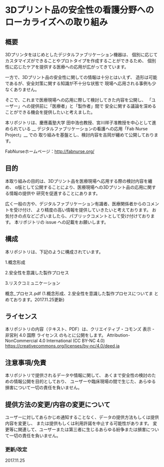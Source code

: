 # 3Dプリント品の安全性の看護分野へのローカライズへの取り組み

## 概要
3Dプリンタをはじめとしたデジタルファブリケーション機器は、
個別に応じてカスタマイズができることやプロトタイプを作成することができるため、
個別性に応じたケアを提供する医療への応用が広がってきています。

一方で、3Dプリント品の安全性に関しての情報は十分とはいえず、
造形は可能であるが、安全対策に関する知識が不十分な状態で
現場へ応用される事例も少なくありません。

そこで、これまで医療現場への応用に際して検討してきた内容を公開し、
「ユーザー」への提供前に「医療者」と「製作者」間で
安全に関する議論を深めることができる機会を提供したいと考えました。

本リポジトリは、慶應義塾大学 田中浩也教授、宮川祥子准教授を中心として進められている
__ デジタルファブリケーションの看護への応用「Fab Nurse Project」__ での
取り組みを基盤とし、検討内容を吉岡が纏めて公開しております。

FabNurseホームページ：http://fabnurse.org/

## 目的
本取り組みの目的は、3Dプリント品を医療現場へ応用する際の検討内容を纏め、
α版として公開することにより、医療現場への3Dプリント品の応用に関する情報の提供や
研究を促進することにあります。

広く一般の方や、デジタルファブリケーション有識者、医療関係者からのコメントを受け付け、
より精度の高い情報を提供していきたいと考えております。
お気付きの点などございましたら、パブリックコメントとして受け付けております。
本リポジトリの issue への記載をお願いします。

## 構成
本リポジトリは、下記のように構成されています。

1.概念形成

2.安全性を意識した製作プロセス

3.リスクコミュニケーション

概念_プロセス.pdf
(1.概念形成、2.安全性を意識した製作プロセスについてま
とめております。2017.11.25更新)


## ライセンス
本リポジトリの内容（テキスト、PDF）は、クリエイティブ・コモンズ 表示 - 非営利 4.0 国際 ライセンス
のもとに公開をします。
Attribution-NonCommercial 4.0 International (CC BY-NC 4.0)
https://creativecommons.org/licenses/by-nc/4.0/deed.ja

## 注意事項/免責
本リポジトリで提供されるデータや情報に関して、
あくまで安全性の検討のための情報公開を目的としており、
ユーザーや臨床現場の間で生じた、あらゆる損害について一切の責任を負いません。

## 提供方法の変更/内容の変更について
ユーザーに対してあらかじめ通知することなく、データの提供方法もしくは提供内容を変更し、
または提供もしくは利用許諾を中止する可能性があります。
変更等に関連して、ユーザーまたは第三者に生じるあらゆる紛争または損害について一切の責任を負いません。

### 更新/改定
2017.11.25
